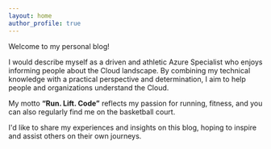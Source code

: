 ```yaml
---
layout: home
author_profile: true
---
```


Welcome to my personal blog!

I would describe myself as a driven and athletic Azure Specialist who enjoys informing people about the Cloud landscape. 
By combining my technical knowledge with a practical perspective and determination, I aim to help people and organizations understand the Cloud. 

My motto **“Run. Lift. Code”** reflects my passion for running, fitness, and you can also regularly find me on the basketball court.

I'd like to share my experiences and insights on this blog, hoping to inspire and assist others on their own journeys.
